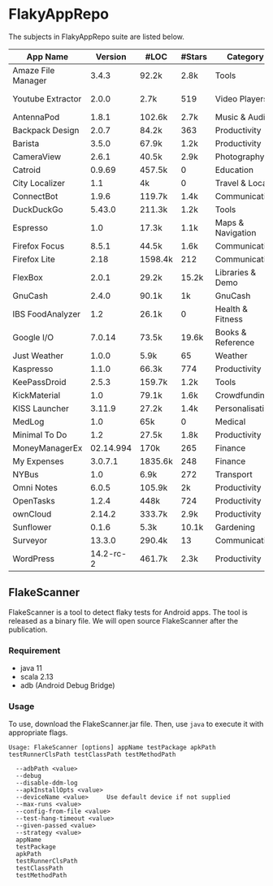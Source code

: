 # FlakyAppRepo

The subjects in FlakyAppRepo suite are listed below.

| App Name | Version | \#LOC | \#Stars  | Category|Github website|
|--|--|--|--|--|--|
| Amaze File Manager | 3.4.3 | 92.2k | 2.8k | Tools|https://github.com/TeamAmaze/AmazeFileManager/tree/eaca70500113d3d423b710e57dc2aa7954197a18|
| Youtube Extractor | 2.0.0 | 2.7k | 519 | Video Players|https://github.com/HaarigerHarald/android-youtubeExtractor/tree/53a52aa96f483452206d62c07e169423183a482b|
| AntennaPod | 1.8.1 | 102.6k | 2.7k | Music \& Audio|https://github.com/AntennaPod/AntennaPod/tree/aca6e3|
| Backpack Design | 2.0.7 | 84.2k | 363 | Productivity |https://github.com/Skyscanner/backpack-android/tree/26f24410aee39f000bfd5acae00967014de8fb45|
| Barista | 3.5.0 | 67.9k | 1.2k | Productivity |https://github.com/AdevintaSpain/Barista/tree/c7f16bc|
| CameraView | 2.6.1 | 40.5k | 2.9k | Photography|https://github.com/google/cameraview/tree/68947cc1643e7434250e099f38f346eae9c46339|
| Catroid | 0.9.69 | 457.5k | 0 | Education|https://github.com/souravmunjal/clonecat/tree/a0f2bf24600eccfe4023c90efd88d7c8765e2e1e|
| City Localizer | 1.1 | 4k | 0 | Travel \& Local|https://github.com/lszymans/CityLocalizer/tree/db72cafca1112e391a381fb6ce9aa9de45451585|
| ConnectBot | 1.9.6 | 119.7k | 1.4k | Communication|https://github.com/connectbot/connectbot/tree/2b6c6e08b6732243449ed06c23c2092883bfd374|
| DuckDuckGo | 5.43.0 | 211.3k | 1.2k | Tools|https://github.com/duckduckgo/Android/tree/07d89a96f09f4d3c795b19e221e419ad259be113|
| Espresso | 1.0 | 17.3k | 1.1k | Maps \& Navigation|https://github.com/TonnyL/Espresso/tree/043d02860bddc2054257196212d171128b79c96e|
| Firefox Focus| 8.5.1 | 44.5k | 1.6k | Communication|https://github.com/mozilla-mobile/focus-android/tree/90c1e96f3fee6d00415f700948cecb8bae8bb04b|
| Firefox Lite | 2.18 | 1598.4k | 212 | Communication|https://github.com/mozilla-mobile/FirefoxLite/tree/dcd2f44ad22b25b37bd94e08025eed9b1920ea5c|
| FlexBox | 2.0.1 | 29.2k | 15.2k | Libraries & Demo |https://github.com/google/flexbox-layout/tree/d6c186b18f432e65b97214cfe7843ce1d90e62e6|
| GnuCash | 2.4.0 | 90.1k | 1k | GnuCash|https://github.com/codinguser/gnucash-android/tree/879596c1ff4bde9e10c7f3626e2554b148cb5882|
| IBS FoodAnalyzer | 1.2 | 26.1k | 0 | Health \& Fitness|https://github.com/lundjohan/IBSFoodAnalyzer/tree/fe22728f25f463a5c5438620ac5292195834eb75|
| Google I/O | 7.0.14 | 73.5k | 19.6k | Books \& Reference|https://github.com/google/iosched/tree/4054aa3f8934b8b1208d5823fdbf531a8eb367af|
| Just Weather | 1.0.0 | 5.9k | 65 | Weather|https://github.com/kidinov/Just-Weather/tree/f7cb438bb6de610a95d5bd375ba3dc6d52aecc85|
| Kaspresso | 1.1.0 | 66.3k | 774 | Productivity|https://github.com/KasperskyLab/Kaspresso/tree/9731d40|
| KeePassDroid | 2.5.3 | 159.7k | 1.2k | Tools|https://github.com/bpellin/keepassdroid/tree/33ed5c56702116f96fdfb52df50880e650c348d8|
| KickMaterial | 1.0 | 79.1k | 1.6k | Crowdfunding|https://github.com/byoutline/kickmaterial/tree/25181c9ce4fdf5c76e40bc747a6f93f31e1bac9d|
| KISS Launcher | 3.11.9 | 27.2k | 1.4k | Personalisation|https://github.com/Neamar/KISS/tree/d9ffdc41f04f18944bddc7ee476122fcb337d0fa|
| MedLog | 1.0 | 65k | 0 | Medical|https://github.com/CMPUT301F18T17/MedLog/tree/0d99aa54cfe1b6236a97586aa916eca7c899bf6c|
| Minimal To Do | 1.2 | 27.5k | 1.8k | Productivity|https://github.com/avjinder/Minimal-Todo/tree/83bf4c6f56b808149481b0c4b5a88e8a2215e16b|
| MoneyManagerEx | 02.14.994 | 170k | 265 | Finance|https://github.com/moneymanagerex/moneymanagerex/tree/1ae6fd85ac5dc9995cb2a24d1dd6295f3fa63164|
| My Expenses | 3.0.7.1 | 1835.6k | 248 | Finance|https://github.com/mtotschnig/MyExpenses/tree/d331b8b972243c20122abb5d132471f549177983|
| NYBus | 1.0 | 6.9k | 272 | Transport|https://github.com/MindorksOpenSource/NYBus/tree/d14198b9d3fc7ad43c0ac6ce60925c83e1da4c91|
| Omni Notes | 6.0.5 | 105.9k | 2k | Productivity|https://github.com/federicoiosue/Omni-Notes/tree/eaf905ccce43e46d6d0dbf22bbf8e56ad3fda78a|
| OpenTasks | 1.2.4 | 448k | 724 | Productivity|https://github.com/dmfs/opentasks/tree/6b741e4cad79ba3df237860b9a99a211deaa09ff|
| ownCloud | 2.14.2 | 333.7k | 2.9k | Productivity|https://github.com/owncloud/android/tree/b6421e2f761dd5d7166bb9920c5f947378a14491|
| Sunflower | 0.1.6 | 5.3k | 10.1k | Gardening|https://github.com/android/sunflower/tree/5829c76e126bd1114cf8cde59c3aecbf0cce1309|
| Surveyor | 13.3.0 | 290.4k | 13 | Communication|https://github.com/rapidpro/surveyor/tree/40f9448b64f22e80e247a96bffca70da18e21574|
| WordPress | 14.2-rc-2 | 461.7k | 2.3k | Productivity|https://github.com/wordpress-mobile/WordPress-Android/tree/65b5392b95bc24634a42dd32fb70a41ca0067632|


## FlakeScanner

FlakeScanner is a tool to detect flaky tests for Android apps. The tool is released as a binary file. We will open source FlakeScanner after the publication.

### Requirement
- java 11
- scala 2.13
- adb (Android Debug Bridge)

### Usage

To use, download the FlakeScanner.jar file. Then, use `java` to execute it with appropriate flags.

```
Usage: FlakeScanner [options] appName testPackage apkPath testRunnerClsPath testClassPath testMethodPath

  --adbPath <value>
  --debug
  --disable-ddm-log
  --apkInstallOpts <value>
  --deviceName <value>     Use default device if not supplied
  --max-runs <value>
  --config-from-file <value>
  --test-hang-timeout <value>
  --given-passed <value>
  --strategy <value>
  appName
  testPackage
  apkPath
  testRunnerClsPath
  testClassPath
  testMethodPath
```

